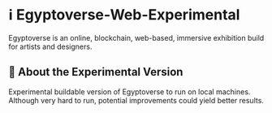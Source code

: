 # ℹ Egyptoverse-Web-Experimental
Egyptoverse is an online, blockchain, web-based, immersive exhibition build for artists and designers.

## 🚩 About the Experimental Version
Experimental buildable version of Egyptoverse to run on local machines. Although very hard to run, potential improvements could yield better results.
